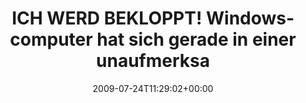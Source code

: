 ---
retweeted: false
source: <a href="http://twitter.com" rel="nofollow">Twitter Web Client</a>
entities:
  hashtags: []
  symbols: []
  user_mentions: []
  urls: []
display_text_range:
- '0'
- '139'
favorite_count: '0'
id_str: '2816874114'
truncated: false
retweet_count: '0'
id: '2816874114'
created_at: Fri Jul 24 11:29:02 +0000 2009
favorited: false
full_text: ICH WERD BEKLOPPT! Windowscomputer hat sich gerade in einer unaufmerksamen
  Minute wegen Updates neugestartet! (Während 'nem Importvorgang).
lang: de
tags:
- pesos/twitter
date: '2009-07-24T11:29:02+00:00'
src: https://twitter.com/bascht/status/2816874114
original_url: https://twitter.com/bascht/status/2816874114
type: twitter_tweet
text: ICH WERD BEKLOPPT! Windowscomputer hat sich gerade in einer unaufmerksamen Minute
  wegen Updates neugestartet! (Während 'nem Importvorgang).
title: ICH WERD BEKLOPPT! Windowscomputer hat sich gerade in einer unaufmerksa

---